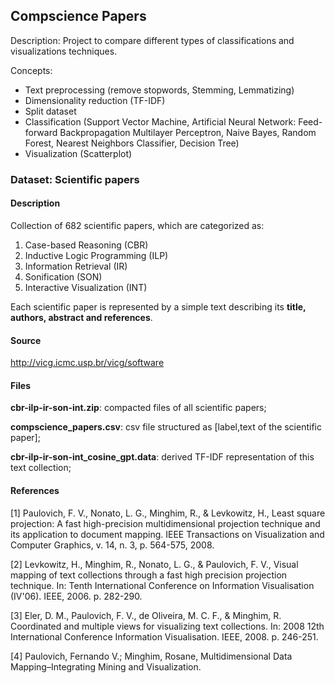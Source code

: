 ## Compscience Papers

Description: Project to compare different types of classifications and visualizations techniques.

Concepts: 
- Text preprocessing (remove stopwords, Stemming, Lemmatizing)
- Dimensionality reduction (TF-IDF)
- Split dataset
- Classification (Support Vector Machine, Artificial Neural Network: Feed-forward Backpropagation Multilayer Perceptron, Naive Bayes, Random Forest, Nearest Neighbors Classifier, Decision Tree)
- Visualization (Scatterplot)

### Dataset: Scientific papers

#### Description

Collection of 682 scientific papers, which are categorized as:

1) Case-based Reasoning (CBR)
2) Inductive Logic Programming (ILP)
3) Information Retrieval (IR)
4) Sonification (SON)
5) Interactive Visualization (INT)

Each scientific paper is represented by a simple text describing its **title, authors, abstract and references**.

#### Source

http://vicg.icmc.usp.br/vicg/software

#### Files

**cbr-ilp-ir-son-int.zip**: compacted files of all scientific papers;

**compscience_papers.csv**: csv file structured as [label,text of the scientific paper];

**cbr-ilp-ir-son-int_cosine_gpt.data**: derived TF-IDF representation of this text collection;

#### References

[1] Paulovich, F. V., Nonato, L. G., Minghim, R., & Levkowitz, H., Least square projection: A fast high-precision multidimensional projection technique and its application to document mapping. IEEE Transactions on Visualization and Computer Graphics, v. 14, n. 3, p. 564-575, 2008.

[2] Levkowitz, H., Minghim, R., Nonato, L. G., & Paulovich, F. V., Visual mapping of text collections through a fast high precision projection technique. In: Tenth International Conference on Information Visualisation (IV'06). IEEE, 2006. p. 282-290.

[3] Eler, D. M., Paulovich, F. V., de Oliveira, M. C. F., & Minghim, R. Coordinated and multiple views for visualizing text collections. In: 2008 12th International Conference Information Visualisation. IEEE, 2008. p. 246-251.

[4] Paulovich, Fernando V.; Minghim, Rosane, Multidimensional Data Mapping–Integrating Mining and Visualization.
